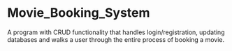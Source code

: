 # Movie_Booking_System
A program with CRUD functionality that handles login/registration, updating databases and walks a user through the entire process of booking a movie.
